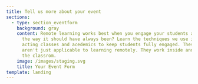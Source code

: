 ```yaml
---
title: Tell us more about your event
sections:
  - type: section_eventform
    background: gray
    content: Remote learning works best when you engage your students and isn't that
      the way it should have always been? Learn the techniques we use in remote
      acting classes and acedemics to keep students fully engaged. These skills
      aren't just applicable to learning remotely. They work inside and out of
      the classrom.
    image: /images/staging.svg
    title: Your Event Form
template: landing
---
```

